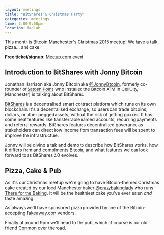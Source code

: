 ```yaml
---
layout: meetings
title: "BitShares & Christmas Party"
categories: meetings
time: 7:00-9:00pm
location: MadLab
---
```


This month is Bitcoin Manchester's Christmas 2015 meetup! We have a talk, pizza… and cake.

**Free ticket/signup**: [Meetup.com event][meetup-event]

## Introduction to BitShares with Jonny Bitcoin

Jonathan Harrison aka Jonny Bitcoin aka [@JonnyBitcoin][@JonnyBitcoin], formerly co-founder of [SatoshiPoint][satoshipoint] (who installed the Bitcoin ATM in CellCity, Manchester) is talking about BitShares.

[BitShares][bitshares] is a decentralised smart contract platform which runs on its own blockchain. It's a decentralised exchange, so users can trade bitcoins, dollars, or other pegged assets, without the risk of getting goxxed. It has some neat features like transferrable named accounts, recurring payments and referral rewards. BitShares features decentralised goverance as stakeholders can direct how income from transaction fees will be spent to improve the infrastructure.

Jonny will be giving a talk and demo to describe how BitShares works, how it differs from and compliments Bitcoin, and what features we can look forward to as BitShares 2.0 evolves.

## Pizza, Cake & Pub

As it's our Christmas meetup we're going to have Bitcoin-themed Christmas cake created by our local Manchester baker [@crazybakinglady][@crazybakinglady] who runs [There for the Baking][thereforthebaking]. It will be the healthiest cake you've ever eaten *and* taste amazing.

As always we'll have sponsored pizza provided by one of the Bitcoin-accepting [Takeaway.com][takeaway] vendors.

Finally at around 9pm we'll head to the pub, which of course is our old friend [Common][common] over the road.

[@JonnyBitcoin]: https://twitter.com/JonnyBitcoin
[satoshipoint]: https://satoshipoint.com
[bitshares]: https://bitshares.org
[takeaway]: http://www.takeaway.com/
[common]: http://www.aplacecalledcommon.co.uk
[meetup-event]: http://www.meetup.com/Bitcoin-Manchester/events/227039202/
[@crazybakinglady]: https://twitter.com/crazybakinglady
[thereforthebaking]: http://www.thereforthebaking.com
